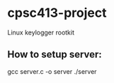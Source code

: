 # cpsc413-project
Linux keylogger rootkit


## How to setup server:
gcc server.c -o server
./server
